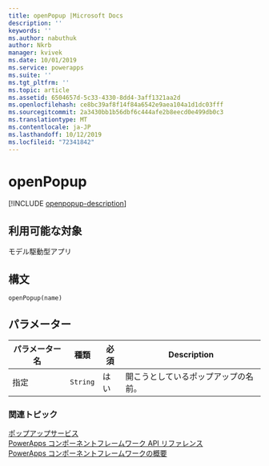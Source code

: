```yaml
---
title: openPopup |Microsoft Docs
description: ''
keywords: ''
ms.author: nabuthuk
author: Nkrb
manager: kvivek
ms.date: 10/01/2019
ms.service: powerapps
ms.suite: ''
ms.tgt_pltfrm: ''
ms.topic: article
ms.assetid: 6504657d-5c33-4330-8dd4-3aff1321aa2d
ms.openlocfilehash: ce8bc39af8f14f84a6542e9aea104a1d1dc03fff
ms.sourcegitcommit: 2a3430bb1b56dbf6c444afe2b8eecd0e499db0c3
ms.translationtype: MT
ms.contentlocale: ja-JP
ms.lasthandoff: 10/12/2019
ms.locfileid: "72341842"
---
```

# <a name="openpopup"></a>openPopup

[!INCLUDE [openpopup-description](includes/openpopup-description.md)]

## <a name="available-for"></a>利用可能な対象 

モデル駆動型アプリ

## <a name="syntax"></a>構文

`openPopup(name)`

## <a name="parameters"></a>パラメーター

| パラメーター名|種類|必須|Description|
| ------------- |----|--------|-----------|
|指定|`String`|はい|開こうとしているポップアップの名前。|


### <a name="related-topics"></a>関連トピック

[ポップアップサービス](../popupservice.md)<br/>
[PowerApps コンポーネントフレームワーク API リファレンス](../../reference/index.md)<br/>
[PowerApps コンポーネントフレームワークの概要](../../overview.md)